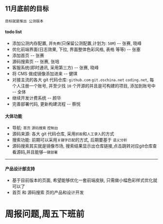 ## 11月底前的目标
    
    目标就是推出 公测版本

#### todo list
* 添加公测内存配置, 并`免费`(只保留公测配置,计划为: `50M`) -- 张赛, 晓峰
* 优化前端界面(日志效果, 下拉, 界面整体色彩风格, 表格 等等) -- 张塞
* 添加首页 -- 张赛
* 源码搜索页 -- 张赛, 张培
* 客服系统(即时通讯, 采用第三方) -- 张赛, 晓峰
* 将 CMS 做成镜像添加进来 -- 健琪
* 对接主流的各大 git 代码仓库: `github.com` `git.oschina.net` `coding.net`, 每个人注册一个账号, 并至少找 `10` 个开源的并且是可构建的项目, 添加到账号中 -- 全体
* 继续开发计费系统 -- 颜华
* 完善部署代码, 更新构建流程 -- 蔡悦

#### 大体功能
* 导航: `首页` `源码搜索` `控制台`
* 源码来源: 各大 git 代码仓库, 采用`抓取`和`人工录入`的方式
* 搜索功能: 前期可以采用`关键字匹配`的方式, 后期要基于 `语义分析`
* 源码搜索其实就是镜像市场, 搜索结果显示出仓库链接,点击跳转对应git仓库查看源码,并且能够`一键部署`

---- 
#### 产品设计部支持
* 基于目前版本的页面, 希望能够优化一套前端皮肤, 只需做小幅色彩样式优化就可以了
* 首页 和 源码搜索 页的产品和设计开发

# 周报问题,周五下班前 